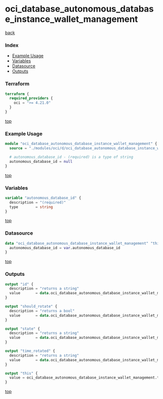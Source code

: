 # oci_database_autonomous_database_instance_wallet_management

[back](../oci.md)

### Index

- [Example Usage](#example-usage)
- [Variables](#variables)
- [Datasource](#datasource)
- [Outputs](#outputs)

### Terraform

```terraform
terraform {
  required_providers {
    oci = ">= 4.21.0"
  }
}
```

[top](#index)

### Example Usage

```terraform
module "oci_database_autonomous_database_instance_wallet_management" {
  source = "./modules/oci/d/oci_database_autonomous_database_instance_wallet_management"

  # autonomous_database_id - (required) is a type of string
  autonomous_database_id = null
}
```

[top](#index)

### Variables

```terraform
variable "autonomous_database_id" {
  description = "(required)"
  type        = string
}
```

[top](#index)

### Datasource

```terraform
data "oci_database_autonomous_database_instance_wallet_management" "this" {
  autonomous_database_id = var.autonomous_database_id
}
```

[top](#index)

### Outputs

```terraform
output "id" {
  description = "returns a string"
  value       = data.oci_database_autonomous_database_instance_wallet_management.this.id
}

output "should_rotate" {
  description = "returns a bool"
  value       = data.oci_database_autonomous_database_instance_wallet_management.this.should_rotate
}

output "state" {
  description = "returns a string"
  value       = data.oci_database_autonomous_database_instance_wallet_management.this.state
}

output "time_rotated" {
  description = "returns a string"
  value       = data.oci_database_autonomous_database_instance_wallet_management.this.time_rotated
}

output "this" {
  value = oci_database_autonomous_database_instance_wallet_management.this
}
```

[top](#index)